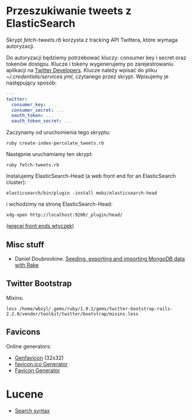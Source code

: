 # Przeszukiwanie tweets z ElasticSearch

Skrypt *fetch-tweets.rb* korzysta z
tracking API
Twittera, które wymaga autoryzacji.

Do autoryzacji będziemy potrzebować kluczy: consumer key i secret oraz tokenów dostępu.
Klucze i tokeny wygenerujemy po zarejestrowaniu aplikacji na
[Twitter Developers](https://dev.twitter.com/apps).
Klucze należy wpisać do pliku *~/.credentials/services.yml*,
czytanego przez skrypt. Wpisujemy je następujący sposób:

```yaml
---
twitter:
  consumer_key: ...
  consumer_secret: ...
  oauth_token: ...
  oauth_token_secret: ...
```

Zaczynamy od uruchomienia tego skryptu:

    ruby create-index-percolate_tweets.rb

Następnie uruchamiamy ten skrypt:

    ruby fetch-tweets.rb

Instalujemy ElasticSearch-Head (a web front end for an ElasticSearch cluster):

    elasticsearch/bin/plugin -install mobz/elasticsearch-head

i wchodzimy na stronę ElasticSearch-Head:

    xdg-open http://localhost:9200/_plugin/head/

([więcej front ends wtyczek](http://www.elasticsearch.org/guide/appendix/clients.html))


## Misc stuff

* Daniel Doubrovkine.
  [Seeding, exporting and importing MongoDB data with Rake](http://code.dblock.org/seeding-exporting-and-importing-mongodb-data-with-rake)


## Twitter Bootstrap

Mixins:

    less /home/wbzyl/.gems/ruby/1.9.1/gems/twitter-bootstrap-rails-2.2.0/vendor/toolkit/twitter/bootstrap/mixins.less

## Favicons

Online generators:

* [Genfavicon](http://www.genfavicon.com/) (32x32)
* [favicon.ico Generator](http://www.favicon.cc/)
* [Favicon Generator](http://www.degraeve.com/favicon/)

# Lucene

* [Search syntax](http://lucene.apache.org/core/old_versioned_docs/versions/2_9_1/queryparsersyntax.html)
